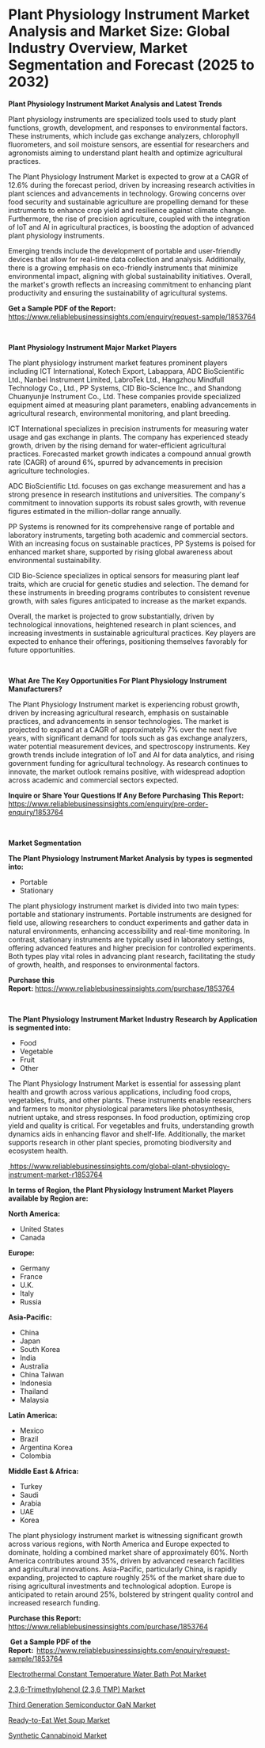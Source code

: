 <p><h1>Plant Physiology Instrument Market Analysis and Market Size: Global Industry Overview, Market Segmentation and Forecast (2025 to 2032)</h1></p><p><strong>Plant Physiology Instrument Market Analysis and Latest Trends</strong></p>
<p><p>Plant physiology instruments are specialized tools used to study plant functions, growth, development, and responses to environmental factors. These instruments, which include gas exchange analyzers, chlorophyll fluorometers, and soil moisture sensors, are essential for researchers and agronomists aiming to understand plant health and optimize agricultural practices.</p><p>The Plant Physiology Instrument Market is expected to grow at a CAGR of 12.6% during the forecast period, driven by increasing research activities in plant sciences and advancements in technology. Growing concerns over food security and sustainable agriculture are propelling demand for these instruments to enhance crop yield and resilience against climate change. Furthermore, the rise of precision agriculture, coupled with the integration of IoT and AI in agricultural practices, is boosting the adoption of advanced plant physiology instruments. </p><p>Emerging trends include the development of portable and user-friendly devices that allow for real-time data collection and analysis. Additionally, there is a growing emphasis on eco-friendly instruments that minimize environmental impact, aligning with global sustainability initiatives. Overall, the market's growth reflects an increasing commitment to enhancing plant productivity and ensuring the sustainability of agricultural systems.</p></p>
<p><strong>Get a Sample PDF of the Report:&nbsp;</strong> <a href="https://www.reliablebusinessinsights.com/enquiry/request-sample/1853764?utm_campaign=1138&utm_medium=2&utm_source=Github&utm_content=ia&utm_term=08012025&utm_id=plant-physiology-instrument">https://www.reliablebusinessinsights.com/enquiry/request-sample/1853764</a></p>
<p>&nbsp;</p>
<p><strong>Plant Physiology Instrument Major Market Players</strong></p>
<p><p>The plant physiology instrument market features prominent players including ICT International, Kotech Export, Labappara, ADC BioScientific Ltd., Nanbei Instrument Limited, LabroTek Ltd., Hangzhou Mindfull Technology Co., Ltd., PP Systems, CID Bio-Science Inc., and Shandong Chuanyunjie Instrument Co., Ltd. These companies provide specialized equipment aimed at measuring plant parameters, enabling advancements in agricultural research, environmental monitoring, and plant breeding.</p><p>ICT International specializes in precision instruments for measuring water usage and gas exchange in plants. The company has experienced steady growth, driven by the rising demand for water-efficient agricultural practices. Forecasted market growth indicates a compound annual growth rate (CAGR) of around 6%, spurred by advancements in precision agriculture technologies.</p><p>ADC BioScientific Ltd. focuses on gas exchange measurement and has a strong presence in research institutions and universities. The company's commitment to innovation supports its robust sales growth, with revenue figures estimated in the million-dollar range annually.</p><p>PP Systems is renowned for its comprehensive range of portable and laboratory instruments, targeting both academic and commercial sectors. With an increasing focus on sustainable practices, PP Systems is poised for enhanced market share, supported by rising global awareness about environmental sustainability.</p><p>CID Bio-Science specializes in optical sensors for measuring plant leaf traits, which are crucial for genetic studies and selection. The demand for these instruments in breeding programs contributes to consistent revenue growth, with sales figures anticipated to increase as the market expands.</p><p>Overall, the market is projected to grow substantially, driven by technological innovations, heightened research in plant sciences, and increasing investments in sustainable agricultural practices. Key players are expected to enhance their offerings, positioning themselves favorably for future opportunities.</p></p>
<p>&nbsp;</p>
<p><strong>What Are The Key Opportunities For Plant Physiology Instrument Manufacturers?</strong></p>
<p><p>The Plant Physiology Instrument market is experiencing robust growth, driven by increasing agricultural research, emphasis on sustainable practices, and advancements in sensor technologies. The market is projected to expand at a CAGR of approximately 7% over the next five years, with significant demand for tools such as gas exchange analyzers, water potential measurement devices, and spectroscopy instruments. Key growth trends include integration of IoT and AI for data analytics, and rising government funding for agricultural technology. As research continues to innovate, the market outlook remains positive, with widespread adoption across academic and commercial sectors expected.</p></p>
<p><strong>Inquire or Share Your Questions If Any Before Purchasing This Report:</strong> <a href="https://www.reliablebusinessinsights.com/enquiry/pre-order-enquiry/1853764?utm_campaign=1138&utm_medium=2&utm_source=Github&utm_content=ia&utm_term=08012025&utm_id=plant-physiology-instrument">https://www.reliablebusinessinsights.com/enquiry/pre-order-enquiry/1853764</a></p>
<p>&nbsp;</p>
<p><strong>Market Segmentation</strong></p>
<p><strong>The Plant Physiology Instrument Market Analysis by types is segmented into:</strong></p>
<p><ul><li>Portable</li><li>Stationary</li></ul></p>
<p><p>The plant physiology instrument market is divided into two main types: portable and stationary instruments. Portable instruments are designed for field use, allowing researchers to conduct experiments and gather data in natural environments, enhancing accessibility and real-time monitoring. In contrast, stationary instruments are typically used in laboratory settings, offering advanced features and higher precision for controlled experiments. Both types play vital roles in advancing plant research, facilitating the study of growth, health, and responses to environmental factors.</p></p>
<p><strong>Purchase this Report:&nbsp;</strong><a href="https://www.reliablebusinessinsights.com/purchase/1853764?utm_campaign=1138&utm_medium=2&utm_source=Github&utm_content=ia&utm_term=08012025&utm_id=plant-physiology-instrument">https://www.reliablebusinessinsights.com/purchase/1853764</a></p>
<p>&nbsp;</p>
<p><strong>The Plant Physiology Instrument Market Industry Research by Application is segmented into:</strong></p>
<p><ul><li>Food</li><li>Vegetable</li><li>Fruit</li><li>Other</li></ul></p>
<p><p>The Plant Physiology Instrument Market is essential for assessing plant health and growth across various applications, including food crops, vegetables, fruits, and other plants. These instruments enable researchers and farmers to monitor physiological parameters like photosynthesis, nutrient uptake, and stress responses. In food production, optimizing crop yield and quality is critical. For vegetables and fruits, understanding growth dynamics aids in enhancing flavor and shelf-life. Additionally, the market supports research in other plant species, promoting biodiversity and ecosystem health.</p></p>
<p><a href="https://www.reliablebusinessinsights.com/global-plant-physiology-instrument-market-r1853764?utm_campaign=1138&utm_medium=2&utm_source=Github&utm_content=ia&utm_term=08012025&utm_id=plant-physiology-instrument">&nbsp;https://www.reliablebusinessinsights.com/global-plant-physiology-instrument-market-r1853764</a></p>
<p><strong>In terms of Region, the Plant Physiology Instrument Market Players available by Region are:</strong></p>
<p>
    <p> <strong> North America: </strong>
        <ul>
            <li>United States</li>
            <li>Canada</li>
        </ul>
        </p> 
    <p> <strong> Europe: </strong>
        <ul>
            <li>Germany</li>
            <li>France</li>
            <li>U.K.</li>
            <li>Italy</li>
            <li>Russia</li>
        </ul>
        </p> 
    <p> <strong> Asia-Pacific: </strong>
        <ul>
            <li>China</li>
            <li>Japan</li>
            <li>South Korea</li>
            <li>India</li>
            <li>Australia</li>
            <li>China Taiwan</li>
            <li>Indonesia</li>
            <li>Thailand</li>
            <li>Malaysia</li>
        </ul>
        </p> 
    <p> <strong> Latin America: </strong>
        <ul>
            <li>Mexico</li>
            <li>Brazil</li>
            <li>Argentina Korea</li>
            <li>Colombia</li>
        </ul>
        </p> 
    <p> <strong> Middle East & Africa: </strong>
        <ul>
            <li>Turkey</li>
            <li>Saudi</li>
            <li>Arabia</li>
            <li>UAE</li>
            <li>Korea</li>
        </ul>
    </p>
    </p>
<p><p>The plant physiology instrument market is witnessing significant growth across various regions, with North America and Europe expected to dominate, holding a combined market share of approximately 60%. North America contributes around 35%, driven by advanced research facilities and agricultural innovations. Asia-Pacific, particularly China, is rapidly expanding, projected to capture roughly 25% of the market share due to rising agricultural investments and technological adoption. Europe is anticipated to retain around 25%, bolstered by stringent quality control and increased research funding.</p></p>
<p><strong>Purchase this Report: </strong><a href="https://www.reliablebusinessinsights.com/purchase/1853764?utm_campaign=1138&utm_medium=2&utm_source=Github&utm_content=ia&utm_term=08012025&utm_id=plant-physiology-instrument">https://www.reliablebusinessinsights.com/purchase/1853764</a></p>
<p>&nbsp;<strong>Get a Sample PDF of the Report:&nbsp;&nbsp;</strong><a href="https://www.reliablebusinessinsights.com/enquiry/request-sample/1853764?utm_campaign=1138&utm_medium=2&utm_source=Github&utm_content=ia&utm_term=08012025&utm_id=plant-physiology-instrument">https://www.reliablebusinessinsights.com/enquiry/request-sample/1853764</a></p>
<p><strong></strong></p>
<p><p><a href="https://github.com/norbeludie83/Market-Research-Report-List-1/blob/main/electrothermal-constant-temperature-water-bath-pot-market.md?utm_campaign=1138&utm_medium=2&utm_source=Github&utm_content=ia&utm_term=08012025&utm_id=plant-physiology-instrument">Electrothermal Constant Temperature Water Bath Pot Market</a></p><p><a href="https://www.linkedin.com/pulse/236-trimethylphenol-236-tmp-market-trend-analysis-forecasts-gw43e?utm_campaign=1138&utm_medium=2&utm_source=Github&utm_content=ia&utm_term=08012025&utm_id=plant-physiology-instrument">2,3,6-Trimethylphenol (2,3,6 TMP) Market</a></p><p><a href="https://github.com/shirleenfraker87/Market-Research-Report-List-1/blob/main/third-generation-semiconductor-gan-market.md?utm_campaign=1138&utm_medium=2&utm_source=Github&utm_content=ia&utm_term=08012025&utm_id=plant-physiology-instrument">Third Generation Semiconductor GaN Market</a></p><p><a href="https://www.linkedin.com/pulse/market-trends-ready-to-eat-wet-soup-industry-size-share-projected-wfkaf?utm_campaign=1138&utm_medium=2&utm_source=Github&utm_content=ia&utm_term=08012025&utm_id=plant-physiology-instrument">Ready-to-Eat Wet Soup Market</a></p><p><a href="https://www.linkedin.com/pulse/market-trends-synthetic-cannabinoid-industry-current-size-whrvf?utm_campaign=1138&utm_medium=2&utm_source=Github&utm_content=ia&utm_term=08012025&utm_id=plant-physiology-instrument">Synthetic Cannabinoid Market</a></p></p>
